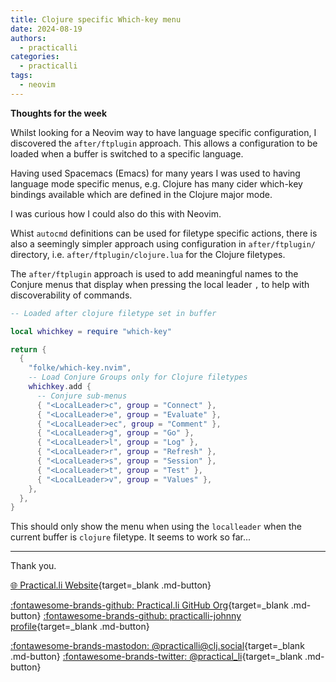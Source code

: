 ```yaml
---
title: Clojure specific Which-key menu
date: 2024-08-19
authors:
  - practicalli
categories:
  - practicalli
tags:
  - neovim
---
```


**Thoughts for the week**

Whilst looking for a Neovim way to have language specific configuration, I discovered the `after/ftplugin` approach.  This allows a configuration to be loaded when a buffer is switched to a specific language.

<!-- more -->

Having used Spacemacs (Emacs) for many years I was used to having language mode specific menus, e.g. Clojure has many cider which-key bindings available which are defined in the Clojure major mode.

I was curious how I could also do this with Neovim.

Whist `autocmd` definitions can be used for filetype specific actions, there is also a seemingly simpler approach using configuration in `after/ftplugin/` directory, i.e. `after/ftplugin/clojure.lua` for the Clojure filetypes.

The `after/ftplugin` approach is used to add meaningful names to the Conjure menus that display when pressing the local leader `,` to help with discoverability of commands.

```lua title="after/ftplugin/clojure.lua"
-- Loaded after clojure filetype set in buffer

local whichkey = require "which-key"

return {
  {
    "folke/which-key.nvim",
    -- Load Conjure Groups only for Clojure filetypes
    whichkey.add {
      -- Conjure sub-menus
      { "<LocalLeader>c", group = "Connect" },
      { "<LocalLeader>e", group = "Evaluate" },
      { "<LocalLeader>ec", group = "Comment" },
      { "<LocalLeader>g", group = "Go" },
      { "<LocalLeader>l", group = "Log" },
      { "<LocalLeader>r", group = "Refresh" },
      { "<LocalLeader>s", group = "Session" },
      { "<LocalLeader>t", group = "Test" },
      { "<LocalLeader>v", group = "Values" },
    },
  },
}
```

This should only show the menu when using the `localleader` when the current buffer is `clojure` filetype.  It seems to work so far...


---
Thank you.

[:globe_with_meridians: Practical.li Website](https://practical.li){target=_blank .md-button}

[:fontawesome-brands-github: Practical.li GitHub Org](https://github.com/practicalli){target=_blank .md-button}
[:fontawesome-brands-github: practicalli-johnny profile](https://github.com/practicalli-johnny){target=_blank .md-button}

[:fontawesome-brands-mastodon: @practicalli@clj.social](https://clj.social/@practicalli){target=_blank .md-button}
[:fontawesome-brands-twitter: @practical_li](https://twitter.com/practcial_li){target=_blank .md-button}
